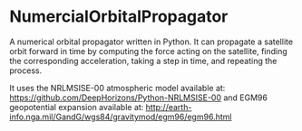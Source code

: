 # NumercialOrbitalPropagator
A numerical orbital propagator written in Python. It can propagate a satellite orbit forward in time by
computing the force acting on the satellite, finding the corresponding acceleration, taking a step in time,
and repeating the process.

It uses the NRLMSISE-00 atmospheric model available at:
https://github.com/DeepHorizons/Python-NRLMSISE-00
and EGM96 geopotential expansion available at:
http://earth-info.nga.mil/GandG/wgs84/gravitymod/egm96/egm96.html
